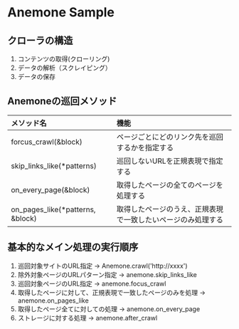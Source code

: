 # Anemone Sample

## クローラの構造

1. コンテンツの取得(クローリング)
2. データの解析（スクレイピング）
3. データの保存

## Anemoneの巡回メソッド

|メソッド名|機能|
|:--|:--|
|forcus_crawl(&block)|ページごとにどのリンク先を巡回するかを指定する|
|skip_links_like(*patterns)|巡回しないURLを正規表現で指定する|
|on_every_page(&block)|取得したページの全てのページを処理する|
|on_pages_like(*patterns, &block)|取得したページのうえ、正規表現で一致したいページのみ処理する|

## 基本的なメイン処理の実行順序

1. 巡回対象サイトのURL指定 -> Anemone.crawl('http://xxxx')
2. 除外対象ページのURLパターン指定 -> anemone.skip_links_like
3. 巡回対象ページのURL指定 -> anemone.focus_crawl
4. 取得したページに対して、正規表現で一致したページのみを処理 -> anemone.on_pages_like
5. 取得したページ全てに対しての処理 -> anemone.on_every_page
6. ストレージに対する処理 -> anemone.after_crawl

